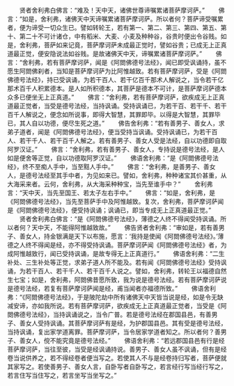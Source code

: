 <!-- { "loadSidebar": true } -->
　　贤者舍利弗白佛言：“难及！天中天，诸佛世尊谛嘱累诸菩萨摩诃萨。”
　　佛言：“如是，舍利弗，诸佛天中天谛嘱累诸菩萨摩诃萨。所以者何？菩萨谛受嘱累者，便为谛受一切众生已。譬如转轮王，若有第一、第二、第三、第四、第五、第十、第二十不可计诸仓，中有稻米、大麦、小麦及种种谷，谷贵时便出令谷贱。如是，舍利弗，菩萨如来记竟，菩萨摩诃萨未成最正觉时，譬如谷贵；已成无上正真道最正觉，便安隐说法如谷贱。是故诸佛天中天，谛嘱累诸菩萨摩诃萨。”
　　佛言：“舍利弗，若有菩萨摩诃萨，闻是《阿閦佛德号法经》，闻已即受讽诵持，虽不愿生阿閦佛刹者，当知是菩萨摩诃萨为比阿惟越致。若有菩萨摩诃萨，受是《阿閦佛德号法经》，持已受讽诵，为若干百人、若干亿百千那术人解说之，当令若干亿那术百千人积累德本。是人如所积德本，其菩萨是德本不可计，是菩萨摩诃萨德本众多已便坐无上正真道。”
　　佛言：“舍利弗，若有菩萨摩诃萨，欲疾成无上正真道最正觉者，当受是德号法经，当持讽诵。受持讽诵已，为若干百、若干千、若干百千人解说之，便念如所说事，即得大智慧，其罪即毕。以得是大智慧，其罪毕已，其人自以功德，便尽生死之道。”
　　佛告舍利弗：“若有善男子、善女人，求弟子道者，闻是《阿閦佛德号法经》，便当受持当讽诵。受持讽诵已，为若干百人、若干千人、若干百千人解之。若有善男子、善女人受是法经，自以功德即自取阿罗汉证。”
　　佛言：“舍利弗，若有善男子、善女人，专持说是德号法经，是人如是便舍等正觉，自以功德取阿罗汉证。”
　　佛语舍利弗：“是《阿閦佛德号法经》，终不至痴人手中，当至黠人手中。”
　　佛言：“舍利弗，是善男子、善女人，是德号法经至其手中者，为见如来已。譬如，舍利弗，种种诸宝其价甚重，从大海采来者。云何，舍利弗，从大海采种种宝，当先至谁手中？”
　　舍利弗言：“天中天，当先至国王、若太子左右手中。”
　　佛言：“如是，舍利弗，是《阿閦佛德号法经》，当先至菩萨手中及阿惟越致。复次，舍利弗，菩萨摩诃萨闻是《阿閦佛德号法经》，便受持讽诵；讽诵已，即当专成无上正真道最正觉。”
　　贤者舍利弗白佛言：“是《阿閦佛德号法经》，薄德之人终不得闻受持讽诵。所以者何？天中天，不能得阿惟越致故。”
　　佛告贤者舍利弗：“审如是，若有善男子、善女人，持金银满是天下以布施，愿言：‘我持是使闻《阿閦佛德号法经》。’薄德之人终不得闻是经，亦不得受持讽诵。菩萨摩诃萨闻《阿閦佛德号法经》者，为成阿惟越致行，闻已受持讽诵，是故专得无上正真道行。”
　　佛语舍利弗：“二生补处、三生补处等正觉，求弟子道人所不能及。若有闻《阿閦佛德号法经》受持讽诵，为若干百人、若干千人、若干百千人说之。譬如，舍利弗，转轮王以福德自然生七宝；如是，舍利弗，阿閦佛昔愿所致，我为说是德号法经。若有菩萨摩诃萨说是德号法经，若复有菩萨摩诃萨闻是经，甫当闻者亦福德所致。”
　　佛语舍利弗：“《阿閦佛德号法经》，于是陂陀劫中所有诸佛天中天皆当说是经，如是令无缺减安谛，亦如我所说。若有菩萨摩诃萨，欲疾成无上正真道最正觉者，当受是《阿閦佛德号法经》，当持讽诵说之，当令广普。若是德号法经在郡国县邑，有善男子、善女人受持讽诵。其菩萨摩诃萨有是经，为护郡国县邑。其有受是德号法经，当持讽诵，复出家学道离罪。菩萨摩诃萨，当令居家学道者知之。所以者何？善男子、善女人，傥不能究竟是德号法经。”
　　佛语舍利弗：“若远郡国县邑有行是经菩萨摩诃萨，当往至彼，当受是经讽诵持说。善男子、善女人虽不讽诵，但有是经卷当说供养之，若不得经卷者便当写之。若使其人不与是经卷持归写者，菩萨便就其家写之。若使善男子、善女人言，自卧写者自卧写之，若言经行写当经行写之，若言住写当住写之，若言坐写当坐写之。”

 
